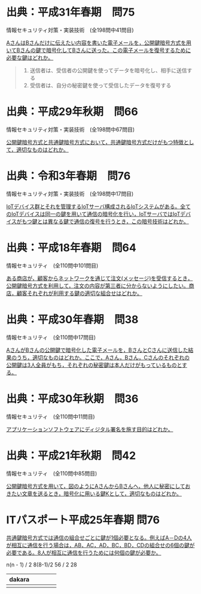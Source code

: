 # 出典：平成31年春期　問75
情報セキュリティ対策・実装技術　(全198問中41問目)

[AさんはBさんだけに伝えたい内容を書いた電子メールを，公開鍵暗号方式を用いてBさんの鍵で暗号化してBさんに送った。この電子メールを復号するために必要な鍵はどれか。](https://www.itpassportsiken.com/bunya.php?m=23&s=3&no=41)

> 1. 送信者は、受信者の公開鍵を使ってデータを暗号化し、相手に送信する
> 2. 受信者は、自分の秘密鍵を使って受信したデータを復号する


# 出典：平成29年秋期　問66
情報セキュリティ対策・実装技術　(全198問中67問目)

[公開鍵暗号方式と共通鍵暗号方式において，共通鍵暗号方式だけがもつ特徴として，適切なものはどれか。](https://www.itpassportsiken.com/bunya.php?m=23&s=3&no=67)


# 出典：令和3年春期　問76
情報セキュリティ対策・実装技術　(全198問中17問目)

[IoTデバイス群とそれを管理するIoTサーバ構成されるIoTシステムがある。全てのIoTデバイスは同一の鍵を用いて通信の暗号化を行い，IoTサーバではIoTデバイスがもつ鍵とは異なる鍵で通信の復号を行うとき，この暗号技術はどれか。](https://www.itpassportsiken.com/bunya.php?m=23&s=3&no=17)


# 出典：平成18年春期　問64
情報セキュリティ　(全110問中101問目)

[ある商店が，顧客からネットワークを通じて注文(メッセージ)を受信するとき，公開鍵暗号方式を利用して，注文の内容が第三者に分からないようにしたい。商店，顧客それぞれが利用する鍵の適切な組合せはどれか。](https://www.fe-siken.com/bunya.php?m=11&s=1&no=101)


# 出典：平成30年春期　問38
情報セキュリティ　(全110問中17問目)

[AさんがBさんの公開鍵で暗号化した電子メールを，BさんとCさんに送信した結果のうち，適切なものはどれか。ここで，Aさん，Bさん，Cさんのそれぞれの公開鍵は3人全員がもち，それぞれの秘密鍵は本人だけがもっているものとする。](https://www.fe-siken.com/bunya.php?m=11&s=1&no=17)


# 出典：平成30年秋期　問36
情報セキュリティ　(全110問中11問目)

[アプリケーションソフトウェアにディジタル署名を施す目的はどれか。](https://www.fe-siken.com/bunya.php?m=11&s=1&no=11)


# 出典：平成21年秋期　問42
情報セキュリティ　(全110問中85問目)

[公開鍵暗号方式を用いて，図のようにAさんからBさんへ，他人に秘密にしておきたい文章を送るとき，暗号化に用いる鍵Kとして，適切なものはどれか。](https://www.fe-siken.com/bunya.php?m=11&s=1&no=85)


# ITパスポート平成25年春期 問76
[共通鍵暗号方式では通信の組合せごとに鍵が1個必要となる。例えばA－Dの4人が相互に通信を行う場合は，AB，AC，AD，BC，BD，CDの組合せの6個の鍵が必要である。8人が相互に通信を行うためには何個の鍵が必要か。](https://www.itpassportsiken.com/kakomon/25_haru/q76.html)

n(n - 1) / 2
8(8-1)/2
56 / 2
28

|  dakara    |     |     |     |     |
| --- | --- | --- | --- | --- |
|     |     |     |     |     |
